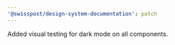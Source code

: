 ```yaml
---
'@swisspost/design-system-documentation': patch
---
```


Added visual testing for dark mode on all components.
